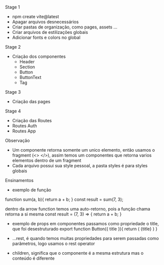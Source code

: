 Stage 1
- npm create vite@latest
- Apagar arquivos desnecessários
- Criar pastas de organização, como pages, assets ...
- Criar arquivos de estilizações globais
- Adicionar fonts e colors no global

Stage 2
- Criação dos componentes
    - Header
    - Section
    - Button
    - ButtonText
    - Tag

Stage 3
- Criação das pages

Stage 4
- Criação das Routes
- Routes Auth
- Routes App




Observação
- Um componente retorna somente um unico elemento, então usamos o fragment (<> </>), assim temos um componentes que retorna varios elementos dentro de um fragment
- Cada arquivo possui sua style pessoal, a pasta styles é para styles globais


Ensinamentos
- exemplo de função

function sum(a, b){
    return a + b;
}
const result = sum(7, 3);

dentro da arrow function temos uma auto-retorno, pois a função chama retorna a si mesma
const result = (7, 3) => {
    return a + b;
}

- exemplo de props em componentes
passamos como propriedade o title, que foi desestruturado
 export function Button({ title }){
    return (
        <Container type= "button">
            {title}
        </Container>
    )
}

- ...rest, é quando temos muitas propriedades para serem passadas como parâmetros, logo usamos o rest operator

- children, significa que o componente é a mesma estrutura mas o conteúdo é diferente